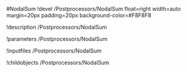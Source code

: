 <!-- MOOSE Object Documentation Stub: Remove this when content is added. -->
#NodalSum
!devel /Postprocessors/NodalSum float=right width=auto margin=20px padding=20px background-color=#F8F8F8

!description /Postprocessors/NodalSum

!parameters /Postprocessors/NodalSum

!inputfiles /Postprocessors/NodalSum

!childobjects /Postprocessors/NodalSum
